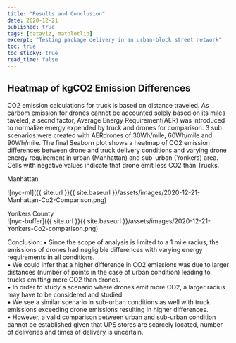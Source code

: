 ```yaml
---
title: "Results and Conclusion"
date: 2020-12-21
published: true
tags: [dataviz, matplotlib]
excerpt: "Testing package delivery in an urban-block street network" 
toc: true
toc_sticky: true
read_time: false
---
```


## Heatmap of kgCO2 Emission Differences 
CO2 emission calculations for truck is based on distance traveled. As carbom emission for drones cannot be accounted solely based on its miles taveled, a secnd factor, Average Energy Requirement(AER) was introduced to normalize energy expended by truck and drones for comparison. 3 sub scenarios were created with AERdrones of 30Wh/mile, 60Wh/mile and 90Wh/mile. The final Seaborn plot shows a heatmap of CO2 emission differences between drone and truck delivery conditions and varying drone energy requirement in urban (Manhattan) and sub-urban (Yonkers) area. Cells with negative values indicate that drone emit less CO2 than Trucks.  

Manhattan <br />

![nyc-ml]({{ site.url }}{{ site.baseurl }}/assets/images/2020-12-21-Manhattan-Co2-Comparison.png)

Yonkers County <br />
![nyc-buffer]({{ site.url }}{{ site.baseurl }}/assets/images/2020-12-21-Yonkers-Co2-comparison.png)

Conclusion:
•	Since the scope of analysis is limited to a 1 mile radius, the emissions of drones had negligible differences with varying energy requirements in all conditions. <br />
•	We could infer that a higher difference in CO2 emissions was due to larger distances (number of points in the case of urban condition) leading to trucks emitting more CO2 than drones. <br />
•	In order to study a scenario where drones emit more CO2, a larger radius may have to be considered and studied. <br />
•	We see a similar scenario in sub-urban conditions as well with truck emissions exceeding drone emissions resulting in higher differences. <br />
•	However, a valid comparison between urban and sub-urban condition cannot be established given that UPS stores are scarcely located, number of deliveries and times of delivery is uncertain.

